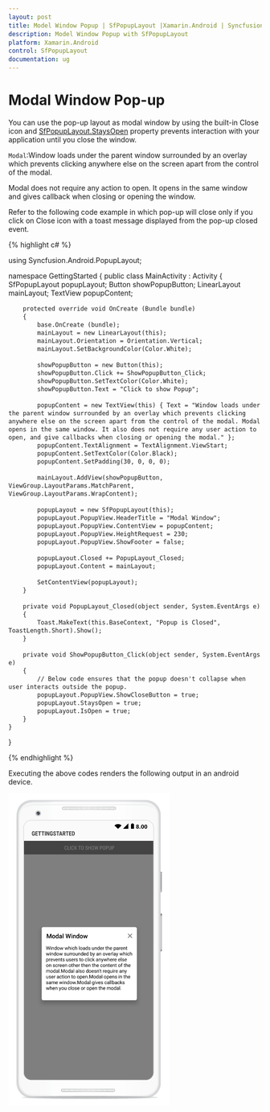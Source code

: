 ```yaml
---
layout: post
title: Model Window Popup | SfPopupLayout |Xamarin.Android | Syncfusion
description: Model Window Popup with SfPopupLayout
platform: Xamarin.Android
control: SfPopupLayout
documentation: ug
--- 
```


# Modal Window Pop-up

You can use the pop-up layout as modal window by using the built-in Close icon and [SfPopupLayout.StaysOpen](https://help.syncfusion.com/cr/xamarin-android/Syncfusion.Android.PopupLayout.SfPopupLayout.html#Syncfusion_Android_PopupLayout_SfPopupLayout_StaysOpen) property prevents interaction with your application until you close the window.

`Modal`:Window loads under the parent window surrounded by an overlay which prevents clicking anywhere else on the screen apart from the control of the modal.

Modal does not require any action to open. It opens in the same window and gives callback when closing or opening the window.

Refer to the following code example in which pop-up will close only if you click on Close icon with a toast message displayed from the pop-up closed event.

{% highlight c# %}

using Syncfusion.Android.PopupLayout;

namespace GettingStarted
{
    public class MainActivity : Activity 
    {
       SfPopupLayout popupLayout;
       Button showPopupButton;
       LinearLayout mainLayout;
       TextView popupContent;

        protected override void OnCreate (Bundle bundle) 
        {
            base.OnCreate (bundle); 
            mainLayout = new LinearLayout(this);
            mainLayout.Orientation = Orientation.Vertical;
            mainLayout.SetBackgroundColor(Color.White);

            showPopupButton = new Button(this);
            showPopupButton.Click += ShowPopupButton_Click;
            showPopupButton.SetTextColor(Color.White);
            showPopupButton.Text = "Click to show Popup";

            popupContent = new TextView(this) { Text = "Window loads under the parent window surrounded by an overlay which prevents clicking anywhere else on the screen apart from the control of the modal. Modal opens in the same window. It also does not require any user action to open, and give callbacks when closing or opening the modal." };
            popupContent.TextAlignment = TextAlignment.ViewStart;
            popupContent.SetTextColor(Color.Black);
            popupContent.SetPadding(30, 0, 0, 0);

            mainLayout.AddView(showPopupButton, ViewGroup.LayoutParams.MatchParent, ViewGroup.LayoutParams.WrapContent);

            popupLayout = new SfPopupLayout(this);
            popupLayout.PopupView.HeaderTitle = "Modal Window";
            popupLayout.PopupView.ContentView = popupContent;
            popupLayout.PopupView.HeightRequest = 230;
            popupLayout.PopupView.ShowFooter = false;

            popupLayout.Closed += PopupLayout_Closed;
            popupLayout.Content = mainLayout;

            SetContentView(popupLayout);
        } 

        private void PopupLayout_Closed(object sender, System.EventArgs e)
        {
            Toast.MakeText(this.BaseContext, "Popup is Closed", ToastLength.Short).Show();
        }

        private void ShowPopupButton_Click(object sender, System.EventArgs e)
        {
            // Below code ensures that the popup doesn't collapse when user interacts outside the popup.
            popupLayout.PopupView.ShowCloseButton = true;
            popupLayout.StaysOpen = true;
            popupLayout.IsOpen = true;
        }
    } 
}

{% endhighlight %}

Executing the above codes renders the following output in an android device.

![](GettingStarted_images/ModelWindow.png)

